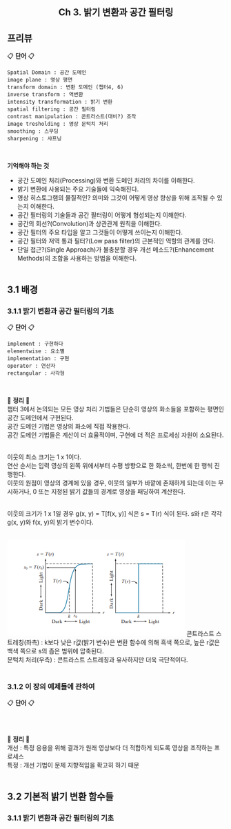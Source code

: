 <h2 align="center">Ch 3. 밝기 변환과 공간 필터링</h2>

## 프리뷰
:clipboard: __단어__ :clipboard:<br/>
```
Spatial Domain : 공간 도메인
image plane : 영상 평면
transform domain : 변환 도메인 (챕터4, 6)
inverse transform : 역변환
intensity transformation : 밝기 변환
spatial filtering : 공간 필터링
contrast manipulation : 콘트라스트(대비?) 조작
image tresholding : 영상 문턱치 처리
smoothing : 스무딩
sharpening : 샤프닝
```
<br/>


__기억해야 하는 것__
- 공간 도메인 처리(Processing)와 변환 도메인 처리의 차이를 이해한다.
- 밝기 변환에 사용되는 주요 기술들에 익숙해진다.
- 영상 히스토그램의 물질적인? 의미와 그것이 어떻게 영상 향상을 위해 조작될 수 있는지 이해한다.
- 공간 필터링의 기술들과 공간 필터링이 어떻게 형성되는지 이해한다.
- 공간의 회선?(Convolution)과 상관관계 원칙을 이해한다.
- 공간 필터의 주요 타입을 알고 그것들이 어떻게 쓰이는지 이해한다.
- 공간 필터와 저역 통과 필터?(Low pass filter)의 근본적인 역할의 관계를 안다.
- 단일 접근?(Single Approach)가 불충분할 경우 개선 메소드?(Enhancement Methods)의 조합을 사용하는 방법을 이해한다.<br/><br/>

## 3.1 배경
### 3.1.1 밝기 변환과 공간 필터링의 기초<br/>
:clipboard: __단어__ :clipboard:<br/>
```
implement : 구현하다
elementwise : 요소별
implementation : 구현
operator : 연산자
rectangular : 사각형
```
<br/>


:memo: __정리__ :memo:<br/>
챕터 3에서 논의되는 모든 영상 처리 기법들은 단순히 영상의 화소들을 포함하는 평면인 공간 도메인에서 구현된다.<br/>
공간 도메인 기법은 영상의 화소에 직접 작용한다.<br/>
공간 도메인 기법들은 계산이 더 효율적이며, 구현에 더 적은 프로세싱 자원이 소요된다.<br/><br/>

이웃의 최소 크기는 1 x 1이다.<br/>
연산 순서는 입력 영상의 왼쪽 위에서부터 수평 방향으로 한 화소씩, 한번에 한 행씩 진행한다.<br/>
이웃의 원점이 영상의 경계에 있을 경우, 이웃의 일부가 바깥에 존재하게 되는데 이는 무시하거나, 0 또는 지정된 밝기 값들의 경계로 영상을 패딩하여 계산한다.<br/><br/>

이웃의 크기가 1 x 1일 경우 g(x, y) = T[f(x, y)] 식은 s = T(r) 식이 된다. s와 r은 각각 g(x, y)와 f(x, y)의 밝기 변수이다.<br/><br/>

<img src = "./Capture/pic_3.2.png">
콘트라스트 스트레칭(좌측) : k보다 낮은 r값(밝기 변수)은 변환 함수에 의해 흑색 쪽으로, 높은 r값은 백색 쪽으로 s의 좁은 범위에 압축된다.<br/>
문턱치 처리(우측) : 콘트라스트 스트레칭과 유사하지만 더욱 극단적이다.<br/><br/>


### 3.1.2 이 장의 예제들에 관하여<br/>
:clipboard: __단어__ :clipboard:<br/>
```

```
<br/>


:memo: __정리__ :memo:<br/>
개선 : 특정 응용을 위해 결과가 원래 영상보다 더 적합하게 되도록 영상을 조작하는 프로세스<br/>
특정 : 개선 기법이 문제 지향적임을 확고히 하기 때문<br/><br/>


## 3.2 기본적 밝기 변환 함수들



### 3.1.1 밝기 변환과 공간 필터링의 기초<br/>
